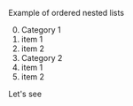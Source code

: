 Example of ordered nested lists

0. Category 1
  0. item 1
  0. item 2
0. Category 2
  0. item 1
  0. item 2
  
  Let's see
